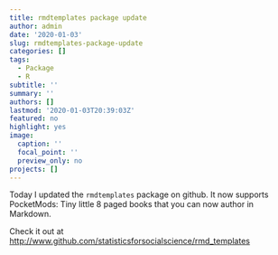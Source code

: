 ```yaml
---
title: rmdtemplates package update
author: admin
date: '2020-01-03'
slug: rmdtemplates-package-update
categories: []
tags:
  - Package
  - R
subtitle: ''
summary: ''
authors: []
lastmod: '2020-01-03T20:39:03Z'
featured: no
highlight: yes
image:
  caption: ''
  focal_point: ''
  preview_only: no
projects: []
---
```


Today I updated the `rmdtemplates` package on github. It now supports PocketMods: Tiny little 8 paged books that you can now author in Markdown.

Check it out at http://www.github.com/statisticsforsocialscience/rmd_templates


